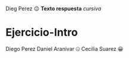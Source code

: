 Dieg Perez :wink:
**Texto respuesta**
_cursiva_



# Ejercicio-Intro
Diego Perez
Daniel Aranivar :zipper_mouth_face: 
Cecilia Suarez :grinning:
